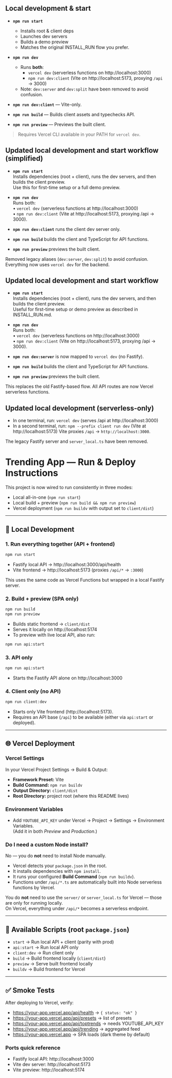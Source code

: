 ## Local development & start

- **`npm run start`**
  - Installs root & client deps
  - Launches dev servers
  - Builds a demo preview
  - Matches the original INSTALL_RUN flow you prefer.

- **`npm run dev`**
  - Runs **both**:
    - `vercel dev` (serverless functions on http://localhost:3000)
    - `npm run dev:client` (Vite on http://localhost:5173, proxying `/api` → 3000)
  - Note: `dev:server` and `dev:split` have been removed to avoid confusion.

- **`npm run dev:client`** — Vite-only.

- **`npm run build`** — Builds client assets and typechecks API.

- **`npm run preview`** — Previews the built client.

> Requires Vercel CLI available in your PATH for `vercel dev`.


## Updated local development and start workflow (simplified)

- **`npm run start`**  
  Installs dependencies (root + client), runs the dev servers, and then builds the client preview.  
  Use this for first-time setup or a full demo preview.

- **`npm run dev`**  
  Runs both:  
  • `vercel dev` (serverless functions at http://localhost:3000)  
  • `npm run dev:client` (Vite at http://localhost:5173, proxying /api → 3000).

- **`npm run dev:client`** runs the client dev server only.  
- **`npm run build`** builds the client and TypeScript for API functions.  
- **`npm run preview`** previews the built client.

Removed legacy aliases (`dev:server`, `dev:split`) to avoid confusion. Everything now uses `vercel dev` for the backend.


## Updated local development and start workflow

- **`npm run start`**  
  Installs dependencies (root + client), runs the dev servers, and then builds the client preview.  
  Useful for first-time setup or demo preview as described in INSTALL_RUN.md.

- **`npm run dev`**  
  Runs both:  
  • `vercel dev` (serverless functions on http://localhost:3000)  
  • `npm run dev:client` (Vite on http://localhost:5173, proxying /api → 3000).

- **`npm run dev:server`** is now mapped to `vercel dev` (no Fastify).  
- **`npm run build`** builds the client and TypeScript for API functions.  
- **`npm run preview`** previews the built client.

This replaces the old Fastify-based flow. All API routes are now Vercel serverless functions.



## Updated local development (serverless-only)
- In one terminal, run: `vercel dev` (serves /api at http://localhost:3000)
- In a second terminal, run: `npm --prefix client run dev` (Vite at http://localhost:5173)
Vite proxies `/api` → `http://localhost:3000`.

The legacy Fastify server and `server_local.ts` have been removed.


# Trending App — Run & Deploy Instructions

This project is now wired to run consistently in three modes:
- Local all-in-one (`npm run start`)
- Local build + preview (`npm run build && npm run preview`)
- Vercel deployment (`npm run buildv` with output set to `client/dist`)

---

## 🚀 Local Development

### 1. Run everything together (API + frontend)
```bash
npm run start
```
- Fastify local API → http://localhost:3000/api/health  
- Vite frontend → http://localhost:5173 (proxies `/api/*` → `:3000`)  

This uses the same code as Vercel Functions but wrapped in a local Fastify server.

### 2. Build + preview (SPA only)
```bash
npm run build
npm run preview
```
- Builds static frontend → `client/dist`
- Serves it locally on http://localhost:5174
- To preview with live local API, also run:
```bash
npm run api:start
```

### 3. API only
```bash
npm run api:start
```
- Starts the Fastify API alone on http://localhost:3000

### 4. Client only (no API)
```bash
npm run client:dev
```
- Starts only Vite frontend (http://localhost:5173).  
- Requires an API base (`/api`) to be available (either via `api:start` or deployed).

---

## 🌐 Vercel Deployment

### Vercel Settings
In your Vercel Project Settings → Build & Output:

- **Framework Preset:** Vite
- **Build Command:** `npm run buildv`
- **Output Directory:** `client/dist`
- **Root Directory:** project root (where this README lives)

### Environment Variables
- Add `YOUTUBE_API_KEY` under Vercel → Project → Settings → Environment Variables.  
  (Add it in both *Preview* and *Production*.)

### Do I need a custom Node install?
No — you do **not** need to install Node manually.  
- Vercel detects your `package.json` in the root.  
- It installs dependencies with `npm install`.  
- It runs your configured **Build Command** (`npm run buildv`).  
- Functions under `/api/*.ts` are automatically built into Node serverless functions by Vercel.

You do **not** need to use the `server/` or `server_local.ts` for Vercel — those are only for running locally.  
On Vercel, everything under `/api/*` becomes a serverless endpoint.

---

## 📜 Available Scripts (root `package.json`)

- `start` → Run local API + client (parity with prod)
- `api:start` → Run local API only
- `client:dev` → Run client only
- `build` → Build frontend locally (`client/dist`)
- `preview` → Serve built frontend locally
- `buildv` → Build frontend for Vercel

---

## ✅ Smoke Tests

After deploying to Vercel, verify:

- https://your-app.vercel.app/api/health → `{ status: "ok" }`
- https://your-app.vercel.app/api/presets → list of presets
- https://your-app.vercel.app/api/toptrends → needs YOUTUBE_API_KEY
- https://your-app.vercel.app/api/trending → aggregated feed
- https://your-app.vercel.app → SPA loads (dark theme by default)

### Ports quick reference
- Fastify local API: http://localhost:3000
- Vite dev server: http://localhost:5173
- Vite preview: http://localhost:5174
